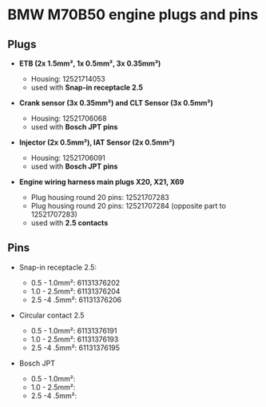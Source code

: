 # BMW M70B50 engine plugs and pins #

## Plugs ##

- **ETB (2x 1.5mm², 1x 0.5mm², 3x 0.35mm²)**
  - Housing: 12521714053
  - used with **Snap-in receptacle 2.5**

- **Crank sensor (3x 0.35mm²) and CLT Sensor (3x 0.5mm²)**
  - Housing: 12521706068
  - used with **Bosch JPT pins**

- **Injector (2x 0.5mm²), IAT Sensor (2x 0.5mm²)**
  - Housing: 12521706091
  - used with **Bosch JPT pins**

- **Engine wiring harness main plugs X20, X21, X69**
  - Plug housing round 20 pins: 12521707283
  - Plug housing round 20 pins: 12521707284 (opposite part to 12521707283)
  - used with **2.5 contacts**

## Pins ##

- Snap-in receptacle 2.5:
  - 0.5 - 1.0mm²: 61131376202
  - 1.0 - 2.5mm²: 61131376204
  - 2.5 -4 .5mm²: 61131376206

- Circular contact 2.5
  - 0.5 - 1.0mm²: 61131376191
  - 1.0 - 2.5mm²: 61131376193
  - 2.5 -4 .5mm²: 61131376195

- Bosch JPT
  - 0.5 - 1.0mm²: 
  - 1.0 - 2.5mm²: 
  - 2.5 -4 .5mm²: 
